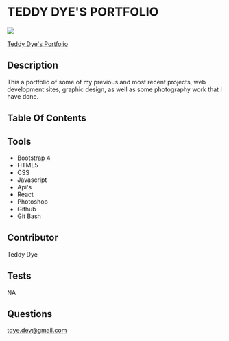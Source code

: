 # TEDDY DYE'S PORTFOLIO
![](https://avatars1.githubusercontent.com/u/60581709?v=4)

[Teddy Dye's Portfolio](https://tdev77.github.io/teddydyeportfolio.io/)
## Description
 This a portfolio of some of my previous and most recent projects, web development sites, graphic design, as well as some photography work that I have done. 
 ## Table Of Contents

## Tools
* Bootstrap 4
* HTML5 
* CSS
* Javascript
* Api's
* React
* Photoshop
* Github
* Git Bash

## Contributor 
Teddy Dye

## Tests
NA
## Questions
tdye.dev@gmail.com
